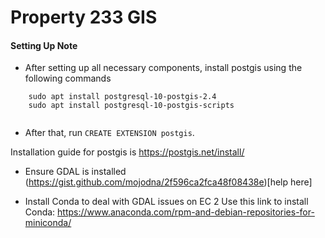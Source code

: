 # Property 233 GIS

#### Setting Up Note
- After setting up all necessary components, install postgis using the following commands <br/>
```
    sudo apt install postgresql-10-postgis-2.4
    sudo apt install postgresql-10-postgis-scripts
    
```
- After that, run ```CREATE EXTENSION postgis```.

Installation guide for postgis is https://postgis.net/install/

- Ensure GDAL is installed (https://gist.github.com/mojodna/2f596ca2fca48f08438e)[help here]

- Install Conda to deal with GDAL issues on EC 2 Use this link to install Conda: https://www.anaconda.com/rpm-and-debian-repositories-for-miniconda/
